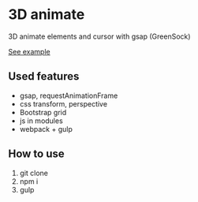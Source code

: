 <h1>3D animate</h1>
<p>3D animate elements and cursor with gsap (GreenSock)</p>
<p><a href="https://systemshock89.github.io/3d-animate/" target="_blank">See example</a></p>

<h2>Used features</h2>
<ul>
    <li>gsap, requestAnimationFrame</li>
    <li>css transform, perspective</li>
    <li>Bootstrap grid</li>
    <li>js in modules</li>
    <li>webpack + gulp</li>
</ul>

<h2>How to use</h2>
<ol>
    <li>git clone</li>
    <li>npm i</li>
    <li>gulp</li>
</ol>